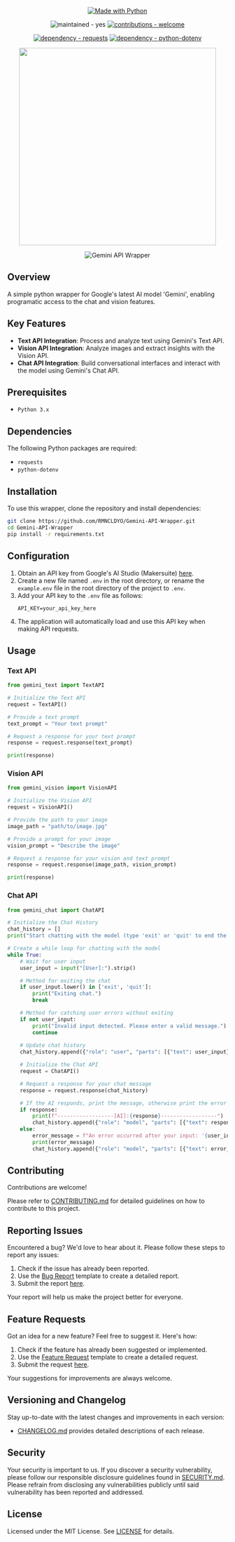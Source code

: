 <p align="center">
    <a href="https://python.org" title="Go to Python homepage"><img src="https://img.shields.io/badge/Python-&gt;=3.x-blue?logo=python&amp;logoColor=white" alt="Made with Python"></a>
</p>

<p align="center">
    <img src="https://img.shields.io/badge/maintained-yes-2ea44f" alt="maintained - yes">
    <a href="/CONTRIBUTING.md" title="Go to contributions doc"><img src="https://img.shields.io/badge/contributions-welcome-2ea44f" alt="contributions - welcome"></a>
</p>

<p align="center">
    <a href="https://pypi.org/project/requests"><img src="https://img.shields.io/badge/dependency-requests-critical" alt="dependency - requests"></a>
    <a href="https://pypi.org/project/python-dotenv"><img src="https://img.shields.io/badge/dependency-python--dotenv-critical" alt="dependency - python-dotenv"></a>
</p>

<p align="center">
    <img width="450" src="https://raw.githubusercontent.com/RMNCLDYO/Gemini-API-Wrapper/main/.github/logo.png">
</p>

<p align="center">
    <img src="https://img.shields.io/badge/dynamic/json?label=Gemini+API+Wrapper&query=version&url=https%3A%2F%2Fraw.githubusercontent.com%2FRMNCLDYO%2FGemini-API-Wrapper%2Fmain%2F.github%2Fversion.json" alt="Gemini API Wrapper">
</p>

## Overview
A simple python wrapper for Google's latest AI model 'Gemini', enabling programatic access to the chat and vision features.

## Key Features
- **Text API Integration**: Process and analyze text using Gemini's Text API.
- **Vision API Integration**: Analyze images and extract insights with the Vision API.
- **Chat API Integration**: Build conversational interfaces and interact with the model using Gemini's Chat API.

## Prerequisites
- `Python 3.x`

## Dependencies
The following Python packages are required:
- `requests`
- `python-dotenv`

## Installation
To use this wrapper, clone the repository and install dependencies:
```bash
git clone https://github.com/RMNCLDYO/Gemini-API-Wrapper.git
cd Gemini-API-Wrapper
pip install -r requirements.txt
```

## Configuration
1. Obtain an API key from Google's AI Studio (Makersuite) [here](https://makersuite.google.com/app/apikey).
2. Create a new file named `.env` in the root directory, or rename the `example.env` file in the root directory of the project to `.env`.
3. Add your API key to the `.env` file as follows:
   ```
   API_KEY=your_api_key_here
   ```
4. The application will automatically load and use this API key when making API requests.

## Usage

### Text API
```python
from gemini_text import TextAPI

# Initialize the Text API
request = TextAPI()

# Provide a text prompt
text_prompt = "Your text prompt"

# Request a response for your text prompt
response = request.response(text_prompt)

print(response)
```

### Vision API
```python
from gemini_vision import VisionAPI

# Initialize the Vision API
request = VisionAPI()

# Provide the path to your image
image_path = "path/to/image.jpg"

# Provide a prompt for your image
vision_prompt = "Describe the image"

# Request a response for your vision and text prompt
response = request.response(image_path, vision_prompt)

print(response)
```

### Chat API
```python
from gemini_chat import ChatAPI

# Initialize the Chat History
chat_history = []
print("Start chatting with the model (type 'exit' or 'quit' to end the chat)")

# Create a while loop for chatting with the model
while True:
    # Wait for user input
    user_input = input("[User]:").strip()

    # Method for exiting the chat
    if user_input.lower() in ['exit', 'quit']:
        print("Exiting chat.")
        break

    # Method for catching user errors without exiting
    if not user_input:
        print("Invalid input detected. Please enter a valid message.")
        continue
    
    # Update chat history
    chat_history.append({"role": "user", "parts": [{"text": user_input}]})

    # Initialize the Chat API
    request = ChatAPI()

    # Request a response for your chat message
    response = request.response(chat_history)

    # If the AI responds, print the message, otherwise print the error and save it to the chat history
    if response:
        print(f"------------------[AI]:{response}------------------")
        chat_history.append({"role": "model", "parts": [{"text": response}]})
    else:
        error_message = f"An error occurred after your input: '{user_input}'. Attempting to continue."
        print(error_message)
        chat_history.append({"role": "model", "parts": [{"text": error_message}]})

```

## Contributing
Contributions are welcome!

Please refer to [CONTRIBUTING.md](.github/CONTRIBUTING.md) for detailed guidelines on how to contribute to this project.

## Reporting Issues
Encountered a bug? We'd love to hear about it. Please follow these steps to report any issues:

1. Check if the issue has already been reported.
2. Use the [Bug Report](.github/ISSUE_TEMPLATE/bug_report.md) template to create a detailed report.
3. Submit the report [here](https://github.com/RMNCLDYO/Gemini-API-Wrapper/issues).

Your report will help us make the project better for everyone.

## Feature Requests
Got an idea for a new feature? Feel free to suggest it. Here's how:

1. Check if the feature has already been suggested or implemented.
2. Use the [Feature Request](.github/ISSUE_TEMPLATE/feature_request.md) template to create a detailed request.
3. Submit the request [here](https://github.com/RMNCLDYO/Gemini-API-Wrapper/issues).

Your suggestions for improvements are always welcome.

## Versioning and Changelog
Stay up-to-date with the latest changes and improvements in each version:

- [CHANGELOG.md](.github/CHANGELOG.md) provides detailed descriptions of each release.

## Security
Your security is important to us. If you discover a security vulnerability, please follow our responsible disclosure guidelines found in [SECURITY.md](.github/SECURITY.md). Please refrain from disclosing any vulnerabilities publicly until said vulnerability has been reported and addressed.

## License
Licensed under the MIT License. See [LICENSE](LICENSE) for details.
